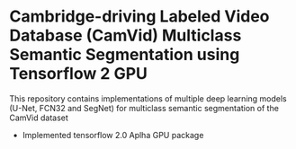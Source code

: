 # Cambridge-driving Labeled Video Database (CamVid) Multiclass Semantic Segmentation using Tensorflow 2 GPU 
This repository contains implementations of multiple deep learning models (U-Net, FCN32 and SegNet) for multiclass semantic segmentation of the CamVid dataset
- Implemented tensorflow 2.0 Aplha GPU package
